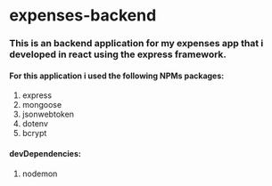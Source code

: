 # expenses-backend

### This is an backend application for my expenses app that i developed in react using the express framework.

#### For this application i used the following NPMs packages:

1. express
2. mongoose
3. jsonwebtoken
4. dotenv
5. bcrypt

#### devDependencies:

1. nodemon
